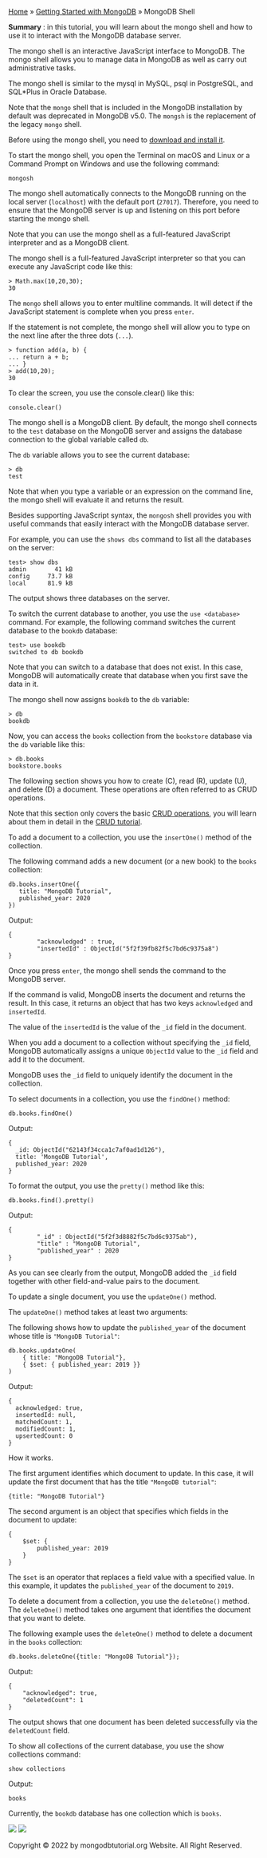 

[Home](https://www.mongodbtutorial.org/) » [Getting Started with
MongoDB](https://www.mongodbtutorial.org/getting-started/) » MongoDB Shell



 **Summary** : in this tutorial, you will learn about the mongo shell and how
to use it to interact with the MongoDB database server.



The mongo shell is an interactive JavaScript interface to MongoDB. The mongo
shell allows you to manage data in MongoDB as well as carry out administrative
tasks.



The mongo shell is similar to the mysql in MySQL, psql in PostgreSQL, and
SQL*Plus in Oracle Database.



Note that the `mongo` shell that is included in the MongoDB installation by
default was deprecated in MongoDB v5.0. The `mongsh` is the replacement of the
legacy `mongo` shell.



Before using the mongo shell, you need to [download and install
it](https://docs.mongodb.com/mongodb-shell/).



To start the mongo shell, you open the Terminal on macOS and Linux or a
Command Prompt on Windows and use the following command:


    
    
    mongosh



The mongo shell automatically connects to the MongoDB running on the local
server (`localhost`) with the default port (`27017`). Therefore, you need to
ensure that the MongoDB server is up and listening on this port before
starting the mongo shell.



Note that you can use the mongo shell as a full-featured JavaScript
interpreter and as a MongoDB client.



The mongo shell is a full-featured JavaScript interpreter so that you can
execute any JavaScript code like this:


    
    
    > Math.max(10,20,30);
    30



The `mongo` shell allows you to enter multiline commands. It will detect if
the JavaScript statement is complete when you press `enter`.



If the statement is not complete, the mongo shell will allow you to type on
the next line after the three dots (`...`).


    
    
    > function add(a, b) {
    ... return a + b;
    ... }
    > add(10,20);
    30



To clear the screen, you use the console.clear() like this:


    
    
    console.clear()



The mongo shell is a MongoDB client. By default, the mongo shell connects to
the `test` database on the MongoDB server and assigns the database connection
to the global variable called `db`.



The `db` variable allows you to see the current database:


    
    
    > db
    test



Note that when you type a variable or an expression on the command line, the
mongo shell will evaluate it and returns the result.



Besides supporting JavaScript syntax, the `mongosh` shell provides you with
useful commands that easily interact with the MongoDB database server.



For example, you can use the `shows dbs` command to list all the databases on
the server:


    
    
    test> show dbs
    admin        41 kB
    config     73.7 kB
    local      81.9 kB



The output shows three databases on the server.



To switch the current database to another, you use the `use <database>`
command. For example, the following command switches the current database to
the `bookdb` database:


    
    
    test> use bookdb
    switched to db bookdb



Note that you can switch to a database that does not exist. In this case,
MongoDB will automatically create that database when you first save the data
in it.



The mongo shell now assigns `bookdb` to the `db` variable:


    
    
    > db
    bookdb



Now, you can access the `books` collection from the `bookstore` database via
the `db` variable like this:


    
    
    > db.books
    bookstore.books



The following section shows you how to create (C), read (R), update (U), and
delete (D) a document. These operations are often referred to as CRUD
operations.



Note that this section only covers the basic [CRUD
operations](https://www.mongodbtutorial.org/mongodb-crud/), you will learn
about them in detail in the [CRUD
tutorial](https://www.mongodbtutorial.org/mongodb-crud/).



To add a document to a collection, you use the `insertOne()` method of the
collection.



The following command adds a new document (or a new book) to the `books`
collection:


    
    
    db.books.insertOne({
       title: "MongoDB Tutorial",
       published_year: 2020
    })



Output:


    
    
    {
            "acknowledged" : true,
            "insertedId" : ObjectId("5f2f39fb82f5c7bd6c9375a8")
    }



Once you press `enter`, the mongo shell sends the command to the MongoDB
server.



If the command is valid, MongoDB inserts the document and returns the result.
In this case, it returns an object that has two keys `acknowledged` and
`insertedId`.



The value of the `insertedId` is the value of the `_id` field in the document.



When you add a document to a collection without specifying the `_id` field,
MongoDB automatically assigns a unique `ObjectId` value to the `_id` field and
add it to the document.



MongoDB uses the `_id` field to uniquely identify the document in the
collection.



To select documents in a collection, you use the `findOne()` method:


    
    
    db.books.findOne()



Output:


    
    
    {
      _id: ObjectId("62143f34cca1c7af0ad1d126"),
      title: 'MongoDB Tutorial',
      published_year: 2020
    }



To format the output, you use the `pretty()` method like this:


    
    
    db.books.find().pretty()



Output:


    
    
    {
            "_id" : ObjectId("5f2f3d8882f5c7bd6c9375ab"),
            "title" : "MongoDB Tutorial",
            "published_year" : 2020
    }



As you can see clearly from the output, MongoDB added the `_id` field together
with other field-and-value pairs to the document.



To update a single document, you use the `updateOne()` method.



The `updateOne()` method takes at least two arguments:



The following shows how to update the `published_year` of the document whose
title is `"MongoDB Tutorial"`:


    
    
    db.books.updateOne(
    	{ title: "MongoDB Tutorial"}, 
    	{ $set: { published_year: 2019 }}
    )



Output:


    
    
    {
      acknowledged: true,
      insertedId: null,
      matchedCount: 1,
      modifiedCount: 1,
      upsertedCount: 0
    }



How it works.



The first argument identifies which document to update. In this case, it will
update the first document that has the title `"MongoDB tutorial"`:


    
    
    {title: "MongoDB Tutorial"}



The second argument is an object that specifies which fields in the document
to update:


    
    
    {
        $set: {
            published_year: 2019
        }
    }



The `$set` is an operator that replaces a field value with a specified value.
In this example, it updates the `published_year` of the document to `2019`.



To delete a document from a collection, you use the `deleteOne()` method. The
`deleteOne()` method takes one argument that identifies the document that you
want to delete.



The following example uses the `deleteOne()` method to delete a document in
the `books` collection:


    
    
    db.books.deleteOne({title: "MongoDB Tutorial"});



Output:


    
    
    {
        "acknowledged": true,
        "deletedCount": 1
    }



The output shows that one document has been deleted successfully via the
`deletedCount` field.



To show all collections of the current database, you use the show collections
command:


    
    
    show collections



Output:


    
    
    books



Currently, the `bookdb` database has one collection which is `books`.

![](https://www.mongodbtutorial.org/wp-content/themes/evolution/img/left.svg)
![](https://www.mongodbtutorial.org/wp-content/themes/evolution/img/right.svg)


Copyright © 2022 by mongodbtutorial.org Website. All Right Reserved.

